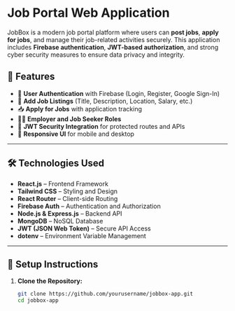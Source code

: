 # Job Portal Web Application

JobBox is a modern job portal platform where users can **post jobs**, **apply for jobs**, and manage their job-related activities securely. This application includes **Firebase authentication**, **JWT-based authorization**, and strong cyber security measures to ensure data privacy and integrity.

## 🌟 Features

- 🔐 **User Authentication** with Firebase (Login, Register, Google Sign-In)
- 📄 **Add Job Listings** (Title, Description, Location, Salary, etc.)
- 📥 **Apply for Jobs** with application tracking
- 🧑‍💼 **Employer and Job Seeker Roles**
- 🔁 **JWT Security Integration** for protected routes and APIs
- 📱 **Responsive UI** for mobile and desktop

---

## 🛠️ Technologies Used

- **React.js** – Frontend Framework
- **Tailwind CSS** – Styling and Design
- **React Router** – Client-side Routing
- **Firebase Auth** – Authentication and Authorization
- **Node.js & Express.js** – Backend API
- **MongoDB** – NoSQL Database
- **JWT (JSON Web Token)** – Secure API Access
- **dotenv** – Environment Variable Management

---

## 🔧 Setup Instructions

1. **Clone the Repository:**
   ```bash
   git clone https://github.com/yourusername/jobbox-app.git
   cd jobbox-app
   ```
